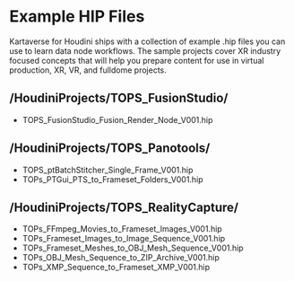# Example HIP Files

Kartaverse for Houdini ships with a collection of example .hip files you can use to learn data node workflows. The sample projects cover XR industry focused concepts that will help you prepare content for use in virtual production, XR, VR, and fulldome projects.

## /HoudiniProjects/TOPS_FusionStudio/
- TOPS_FusionStudio_Fusion_Render_Node_V001.hip

## /HoudiniProjects/TOPS_Panotools/
- TOPS_ptBatchStitcher_Single_Frame_V001.hip
- TOPs_PTGui_PTS_to_Frameset_Folders_V001.hip

## /HoudiniProjects/TOPS_RealityCapture/
- TOPs_FFmpeg_Movies_to_Frameset_Images_V001.hip
- TOPs_Frameset_Images_to_Image_Sequence_V001.hip
- TOPs_Frameset_Meshes_to_OBJ_Mesh_Sequence_V001.hip
- TOPs_OBJ_Mesh_Sequence_to_ZIP_Archive_V001.hip
- TOPs_XMP_Sequence_to_Frameset_XMP_V001.hip

